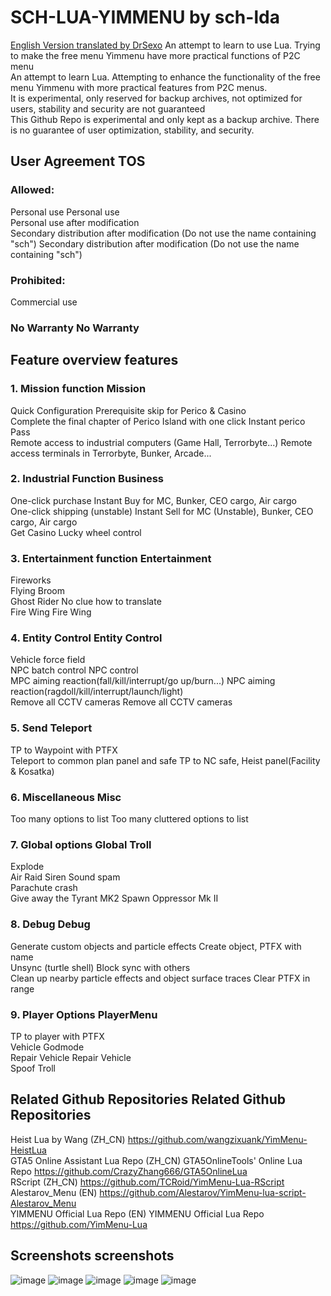 # SCH-LUA-YIMMENU by sch-lda
[English Version translated by DrSexo]( https://github.com/Drsexo/English-Sch-lua) 
An attempt to learn to use Lua. Trying to make the free menu Yimmenu have more practical functions of P2C menu \
An attempt to learn Lua. Attempting to enhance the functionality of the free menu Yimmenu with more practical features from P2C menus. \
It is experimental, only reserved for backup archives, not optimized for users, stability and security are not guaranteed \
This Github Repo is experimental and only kept as a backup archive. There is no guarantee of user optimization, stability, and security.
## User Agreement TOS
### Allowed:
Personal use Personal use \
Personal use after modification \
Secondary distribution after modification (Do not use the name containing "sch") Secondary distribution after modification (Do not use the name containing "sch")
### Prohibited:
Commercial use
### No Warranty No Warranty
## Feature overview features
### 1. Mission function Mission
Quick Configuration Prerequisite skip for Perico & Casino\
Complete the final chapter of Perico Island with one click Instant perico Pass \
Remote access to industrial computers (Game Hall, Terrorbyte...) Remote access terminals in Terrorbyte, Bunker, Arcade...
### 2. Industrial Function Business
One-click purchase Instant Buy for MC, Bunker, CEO cargo, Air cargo\
One-click shipping (unstable) Instant Sell for MC (Unstable), Bunker, CEO cargo, Air cargo\
Get Casino Lucky wheel control
### 3. Entertainment function Entertainment
Fireworks \
Flying Broom \
Ghost Rider No clue how to translate \
Fire Wing Fire Wing
### 4. Entity Control Entity Control
Vehicle force field \
NPC batch control NPC control \
MPC aiming reaction(fall/kill/interrupt/go up/burn...) NPC aiming reaction(ragdoll/kill/interrupt/launch/light) \
Remove all CCTV cameras Remove all CCTV cameras
### 5. Send Teleport
TP to Waypoint with PTFX \
Teleport to common plan panel and safe TP to NC safe, Heist panel(Facility & Kosatka)
### 6. Miscellaneous Misc
Too many options to list Too many cluttered options to list
### 7. Global options Global Troll
Explode \
Air Raid Siren Sound spam \
Parachute crash \
Give away the Tyrant MK2 Spawn Oppressor Mk II
### 8. Debug Debug
Generate custom objects and particle effects Create object, PTFX with name\
Unsync (turtle shell) Block sync with others\
Clean up nearby particle effects and object surface traces Clear PTFX in range
### 9. Player Options PlayerMenu
TP to player with PTFX \
Vehicle Godmode \
Repair Vehicle Repair Vehicle \
Spoof Troll
## Related Github Repositories Related Github Repositories
Heist Lua by Wang (ZH_CN) https://github.com/wangzixuank/YimMenu-HeistLua \
GTA5 Online Assistant Lua Repo (ZH_CN) GTA5OnlineTools' Online Lua Repo https://github.com/CrazyZhang666/GTA5OnlineLua \
RScript (ZH_CN) https://github.com/TCRoid/YimMenu-Lua-RScript \
Alestarov_Menu (EN) https://github.com/Alestarov/YimMenu-lua-script-Alestarov_Menu \
YIMMENU Official Lua Repo (EN) YIMMENU Official Lua Repo https://github.com/YimMenu-Lua
## Screenshots screenshots
![image](https://github.com/sch-lda/SCH-LUA-YIMMENU/assets/54973190/1701c218-b701-4f44-92fb-6d3be247b990)
![image](https://github.com/sch-lda/SCH-LUA-YIMMENU/assets/54973190/c5491b03-67e4-4686-92bf-4c6a3ca60ce7)
![image](https://github.com/sch-lda/SCH-LUA-YIMMENU/assets/54973190/aba5cbc7-eac1-487c-8bbd-4da9b4db6bd4)
![image](https://github.com/sch-lda/SCH-LUA-YIMMENU/assets/54973190/430eb9e4-6a42-4169-987b-9de2b8154125)
![image](https://github.com/sch-lda/SCH-LUA-YIMMENU/assets/54973190/bb748b7a-3d95-434f-8e77-e9aec1661d40)



